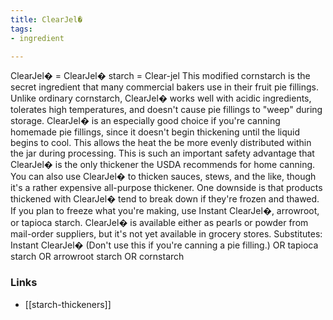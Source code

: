 ```yaml
---
title: ClearJel�
tags:
- ingredient

---
```

ClearJel� = ClearJel� starch = Clear-jel This modified cornstarch is the secret ingredient that many commercial bakers use in their fruit pie fillings. Unlike ordinary cornstarch, ClearJel� works well with acidic ingredients, tolerates high temperatures, and doesn't cause pie fillings to "weep" during storage. ClearJel� is an especially good choice if you're canning homemade pie fillings, since it doesn't begin thickening until the liquid begins to cool. This allows the heat the be more evenly distributed within the jar during processing. This is such an important safety advantage that ClearJel� is the only thickener the USDA recommends for home canning. You can also use ClearJel� to thicken sauces, stews, and the like, though it's a rather expensive all-purpose thickener. One downside is that products thickened with ClearJel� tend to break down if they're frozen and thawed. If you plan to freeze what you're making, use Instant ClearJel�, arrowroot, or tapioca starch. ClearJel� is available either as pearls or powder from mail-order suppliers, but it's not yet available in grocery stores. Substitutes: Instant ClearJel� (Don't use this if you're canning a pie filling.) OR tapioca starch OR arrowroot starch OR cornstarch

### Links

* [[starch-thickeners]]

